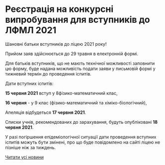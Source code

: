 # Реєстрація на конкурсні випробування для вступників до ЛФМЛ 2021

Шановні батьки вступників до ліцею 2021 року!

Прийом заяв здійснюється до 29 травня в електронній формі.

Для батьків вступників, що не мають технічної можливості заповнити цю форму, буде надана можливість подати заяви у письмовій формі у тижневий термін до проведення іспитів.

Дати вступних іспитів:

**15 червня 2021** вступ у 8фізико-математичний клас,

**16 червня** - у 9 клас (фізико-математичний та хіміко-біологічний),

Апеляція відбудеться **17 червня 2021**.

Списки учнів, рекомендованих до зарахування, будуть опубліковані **18 червня 2021**.

У разі погіршення епідеміологічної ситуації дати проведення вступних іспитів можуть бути змінені, про що буде повідомлено на сайті ліцею не пізніше ніж за тиждень.




[Читати усі новини](/news)

